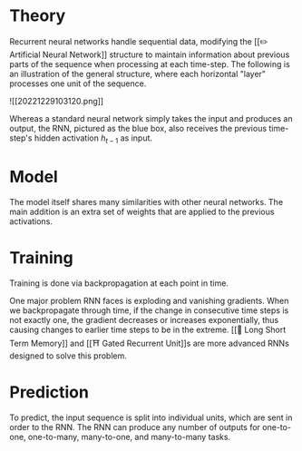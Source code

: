 # Theory
Recurrent neural networks handle sequential data, modifying the [[✏️ Artificial Neural Network]] structure to maintain information about previous parts of the sequence when processing at each time-step. The following is an illustration of the general structure, where each horizontal "layer" processes one unit of the sequence.

![[20221229103120.png]]

Whereas a standard neural network simply takes the input and produces an output, the RNN, pictured as the blue box, also receives the previous time-step's hidden activation $h_{t-1}$ as input.

# Model
The model itself shares many similarities with other neural networks. The main addition is an extra set of weights that are applied to the previous activations.

# Training
Training is done via backpropagation at each point in time.

One major problem RNN faces is exploding and vanishing gradients. When we backpropagate through time, if the change in consecutive time steps is not exactly one, the gradient decreases or increases exponentially, thus causing changes to earlier time steps to be in the extreme. [[🎥 Long Short Term Memory]] and [[⛩️ Gated Recurrent Unit]]s are more advanced RNNs designed to solve this problem.

# Prediction
To predict, the input sequence is split into individual units, which are sent in order to the RNN. The RNN can produce any number of outputs for one-to-one, one-to-many, many-to-one, and many-to-many tasks.
